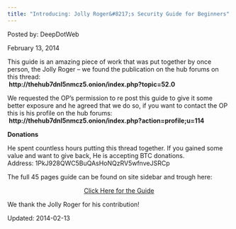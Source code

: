 ```yaml
---
title: "Introducing: Jolly Roger&#8217;s Security Guide for Beginners"
---
```



Posted by: DeepDotWeb

<span>February 13, 2014</span>

<p>This guide is an amazing piece of work that was put together by once person, the Jolly Roger &#8211; we found the publication on the hub forums on this thread:<br/>
<strong> http://thehub7dnl5nmcz5.onion/index.php?topic=52.0</strong></p>
<p>We requested the OP&#8217;s permission to re post this guide to give it some better exposure and he agreed that we do so, if you want to contact the OP this is his profile on the hub forums:<br/>
<strong> http://thehub7dnl5nmcz5.onion/index.php?action=profile;u=114</strong></p>
<p><strong>Donations</strong></p>
<p>He spent countless hours putting this thread together. If you gained some value and want to give back, He is accepting BTC donations.<br/>
    Address: 1PkJ928QWC5BuQAsHoNQzRV5wfnveJSRCp</p>
<p>The full 45 pages guide can be found on site sidebar and trough here:</p>
<p style="text-align: center;"><a href="https://g-i-r.github.io/deepdotweb/jolly-rogers-security-guide-for-beginners/" class="shortc-button medium red">Click Here for the Guide</a>
<p>We thank the Jolly Roger for his contribution!</p>
</div>

Updated: 2014-02-13
    
